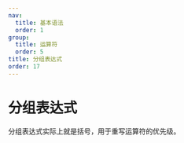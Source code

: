 ```yaml
---
nav:
  title: 基本语法
  order: 1
group:
  title: 运算符
  order: 5
title: 分组表达式
order: 17
---
```


# 分组表达式

分组表达式实际上就是括号，用于重写运算符的优先级。
